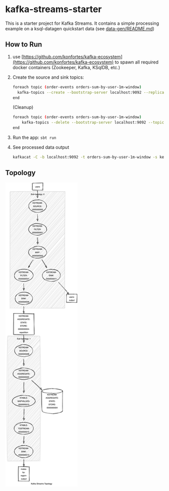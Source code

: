 # kafka-streams-starter

This is a starter project for Kafka Streams.
It contains a simple processing example on a ksql-datagen quickstart data (see [data-gen/README.md](data-gen/README.md))

## How to Run

1. use [https://github.com/konfortes/kafka-ecosystem](https://github.com/konfortes/kafka-ecosystem) to spawn all required docker containers (Zookeeper, Kafka, KSqlDB, etc.)

2. Create the source and sink topics:

    ```bash
    foreach topic (order-events orders-sum-by-user-1m-window)
      kafka-topics --create --bootstrap-server localhost:9092 --replication-factor 1 --partitions 1 --topic $topic
    end
    ```

    (Cleanup)

    ```bash
    foreach topic (order-events orders-sum-by-user-1m-window)
        kafka-topics --delete --bootstrap-server localhost:9092 --topic $topic
    end
    ```

3. Run the app: `sbt run`

4. See processed data output

    ```bash
    kafkacat -C -b localhost:9092 -t orders-sum-by-user-1m-window -s key=s -s value=q -f 'Key: %k\nHeaders: %h\nValue: %s\n' -o beginning
    ```

## Topology

<img src="./topology.png" alt="drawing" width="230"></img>
